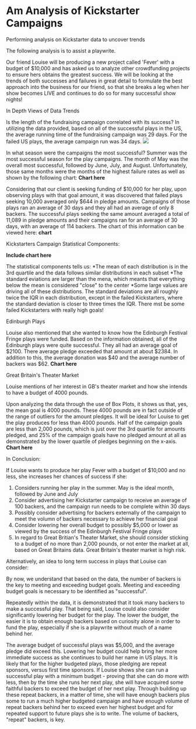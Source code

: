 # Am Analysis of Kickstarter Campaigns
Performing analysis on Kickstarter data to uncover trends

The following analysis is to assist a playwrite. 

Our friend Louise will be producing a new project called 'Fever' with a budget of $10,000 and has asked us to analyze other crowdfunding projects to ensure hers obtains the greatest success. We will be looking at the trends of both successes and failures in great detail to formulate the best approach into the business for our friend, so that she breaks a leg when her show becomes LIVE and continues to do so for many successful show nights!


In Depth Views of Data Trends

Is the length of the fundraising campaign correlated with its success?
In utilizing the data provided, based on all of the successful plays in the US, the average running time of the fundraising campaign was 29 days. For the failed US plays, the average campaign run was 34 days.
![](Kickstarter-Analysis/US_Outcome_Plays.png)

In what season were the campaigns the most successful?
Summer was the most successful season for the play campaigns. The month of May was the overall most successful, followed by June, July, and August. Unfortunately, those same months were the months of the highest failure rates as well as shown by the following chart:
**Chart here**

Considering that our client is seeking funding of $10,000 for her play, upon observing plays with that goal amount, it was discovered that failed plays seeking 10,000 averaged only $644 in pledge amounts. Campaigns of those plays ran an average of 30 days and they all had an average of only 8 backers. 
The successful plays seeking the same amount averaged a total of 11,089 in pledge amounts and their campaigns ran for an average of 30 days, with an average of 114 backers. The chart of this information can be viewed here:
**chart**


Kickstarters Campaign Statistical Components:

**Include chart here**

The statistical components tells us: 
*The mean of each distribution is in the 3rd quartile and the data follows similar distributions in each subset
*The standard eviations are larger than the mena, which meants that everything below the mean is considered "close" to the center
*Some large values are driving all of these distributions. The standard deviations are all roughly twice the IQR in each distribution, except in the failed Kickstarters, where the standard deviation is closer to three times the IQR. There mst be some failed Kickstarters with really high goals!


Edinburgh Plays

Louise also mentioned that she wanted to know how the Edinburgh Festival Fringe plays were funded. Based on the information obtained, all of the Edinburgh plays were quite successful. They all had an average goal of $2100. There average pledge exceeded that amount at about $2384. In addition to this, the average donation was $40 and the average number of backers was $62. 
**Chart here**


Great Britain's Theater Market

Louise mentions of her interest in GB's theater market and how she intends to have a budget of 4000 pounds. 

Upon analyzing the data through the use of Box Plots, it shows us that, yes, the mean goal is 4000 pounds. These 4000 pounds are in fact outside of the range of outliers for the amount pledges. It will be ideal for Louise to get the play produces for less than 4000 pounds. Half of the campaign goals are less than 2,000 pounds, which is just over the 3rd quartile for amounts pledged, and 25% of the campaign goals have no pledged amount at all as demonstrated by the lower quartile of pledges beginning on the x-axis. 
**Chart here**


In Conclusion:

If Louise wants to produce her play Fever with a budget of $10,000 and no less, she increases her chances of success if she:
1. Considers running her play in the summer. May is the ideal month, followed by June and July
2. Consider advertising her Kickstarter campaign to receive an average of 100 backers, and the campaign run needs to be complete within 30 days
3. Possibly consider advertising for backers externally of the campaign to meet the volumn of backers necessary to achieve her financial goal
4. Consider lowering her overall budget to possibly $5,000 or lower as viewed by the success of the Edinburgh Festival Fringe plays
5. In regard to Great Britian's Theater Market, she should consider sticking to a budget of no more than 2,000 pounds, or not enter the market at all, based on Great Britains data. Great Britain's theater market is high risk.


Alternatively, an idea to long term success in plays that Louise can consider:

By now, we understand that based on the data, the number of backers is the key to meeting and exceeding budget goals. Meeting and exceeding budget goals is necessary to be identified as "successful".

Repeatedly within the data, it is demonstrated that it took many backers to make a successful play. That being said, Louise could also consider significantly lowering her budget for the play. The lower the budget, the easier it is to obtain enough backers based on curiosity alone in order to fund the play, especially if she is a playwrite without much of a name behind her. 

The average budget of successful plays was $5,000, and the average pledge did exceed this. Lowering her budget could help bring her more immediate success as she continues to build her name in US plays. It is likely that for the higher budgeted plays, those pledging are repeat sponsors, versus first time sponsors. If Louise shows she can run a successful play with a minimum budget - proving that she can do more with less, then by the time she runs her next play, she will have acquired some faithful backers to exceed the budget of her next play. Through building up these repeat backers, in a matter of time, she will have enough backers plus some to run a much higher budgeted campaign and have enough volume of repeat backers behind her to exceed even her highest budget and for repeated support to future plays she is to write. The volume of backers, "repeat" backers, is key.

